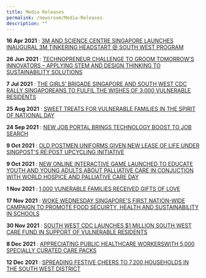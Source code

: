 ```yaml
---
title: Media Releases
permalink: /newsroom/Media-Releases
description: ""
---
```

**16 Apr 2021** : [3M AND SCIENCE CENTRE SINGAPORE LAUNCHES INAUGURAL 3M TINKERING HEADSTART @ SOUTH WEST PROGRAM](/files/Media%20Release/MR%20%20%202021/2021%2004%2016%20-%20MR%20-%203M%20&%20Science%20Centre%20Spore%20-%20inaugural%203M%20Tinkering%20Headstart@SW%20pro_14%20Apr.pdf)

**26 Jun 2021** : [TECHNOPRENEUR CHALLENGE TO GROOM TOMORROW’S INNOVATORS – APPLYING STEM AND DESIGN THINKING TO SUSTAINABILITY SOLUTIONS](/files/Media%20Release/MR%20%20%202021/2021%2006%2026%20-%20Media%20Release%20-%20Young%20Technopreneur%20Challenge%202021.pdf)

**7 Jul 2021** : [THE GIRLS’ BRIGADE SINGAPORE AND SOUTH WEST CDC RALLY SINGAPOREANS TO FULFIL THE WISHES OF 3,000 VULNERABLE RESIDENTS](/files/Media%20Release/MR%20%20%202021/2021%2007%2007%20-%20Girls%20Brigade%20&%20SW%20CDC%20rally%20Singaporeans%20to%20fulfil%20wishes%20of%203000%20vulnerable%20resi.pdf)

**25 Aug 2021** : [SWEET TREATS FOR VULNERABLE FAMILIES IN THE SPIRIT OF NATIONAL DAY](/files/Media%20Release/MR%20%20%202021/2021%2008%2025%20-%20Media%20Release%20-Distribution%20of%20South%20West%20Care%20Packs%20%20Girl%20Guides%20Cookies.pdf)

**24 Sep 2021** : [NEW JOB PORTAL BRINGS TECHNOLOGY BOOST TO JOB SEARCH](/files/Media%20Release/MR%20%20%202021/2021%2009%2022%20-%20Media%20Release_South%20West%20Community%20Job%20Fair_Launch%20of%20New%20Job%20Portal.pdf)

**9 Oct 2021** : [OLD POSTMEN UNIFORMS GIVEN NEW LEASE OF LIFE UNDER SINGPOST'S RE:POST UPCYCLING INITIATIVE](/files/Media%20Release/MR%20%20%202021/2021%2010%2009%20-%20Media%20Release%20-%20SingPost%20Upcycling%20Initiative%20RePost%20(Oct%2021).pdf)

**9 Oct 2021** : [NEW ONLINE INTERACTIVE GAME LAUNCHED TO EDUCATE YOUTH AND YOUNG ADULTS ABOUT PALLIATIVE CARE
IN CONJUCTION WITH WORLD HOSPICE AND PALLIATIVE CARE DAY](/files/Media%20Release/MR%20%20%202021/2021%2010%2009%20-%20Media%20Release%20-%20World%20Hospice%20and%20Palliative%20Care%20Day%202021.pdf)

**1 Nov 2021** : [1,000 VUNERABLE FAMILIES RECEIVED GIFTS OF LOVE](/files/Media%20Release/MR%20%20%202021/2021%2011%2001%20-%20Media%20Release%20-%20ExxonMobil%20Gift%20Packs%20Distribution.pdf)

**17 Nov 2021** : [WOKE WEDNESDAY SINGAPORE'S FIRST NATION-WIDE CAMPAIGN TO PROMOTE FOOD SECUIRTY, HEALTH AND SUSTAINABILITY IN SCHOOLS ](/files/Media%20Release/MR%20%20%202021/2021%2011%2017%20-%20Media%20Invite%20-%20Launch%20of%20Woke%20Wednesday%20Campaign.pdf)

**30 Nov 2021** : [SOUTH WEST CDC LAUNCHES $1 MILLION SOUTH WEST CARE FUND IN SUPPORT OF VULNERABLE RESIDENTS](/files/Media%20Release/MR%20%20%202021/2021%2011%2030%20-%20Media%20Invite%20-%20South%20West%20District%20Meeting.pdf)

**8 Dec 2021** : [APPRECIATING PUBLIC HEALTHCARE WORKERSWITH 5,000 SPECIALLY CURATED CARE PACKS](/files/Media%20Release/MR%20%20%202021/2021%2012%2008%20-%20Media%20Release%20-%20Project%20Appreciation.pdf)

**12 Dec 2021** : [SPREADING FESTIVE CHEERS TO 7,200 HOUSEHOLDS IN THE SOUTH WEST DISTRICT](/files/Media%20Release/MR%20%20%202021/2021%2012%2012%20-%20Media%20Release%20Festive%20Cheers%20at%20South%20West%202021.pdf)
